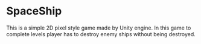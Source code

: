 # SpaceShip
This is a simple 2D pixel style game made by Unity engine. In this game to complete levels player has to destroy enemy ships without being destroyed.
